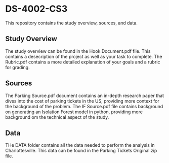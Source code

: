 # DS-4002-CS3
This repository contains the study overview, sources, and data.
## Study Overview
The study overview can be found in the Hook Document.pdf file. This contains a desecription of the project as well as your task to complete. The Rubric.pdf contains a more detailed explanation of your goals and a rubric for grading.
## Sources
The Parking Source.pdf document contains an in-depth research paper that dives into the cost of parking tickets in the US, providing more context for the background of the problem. The IF Source.pdf file contains background on generating an Isolation Forest model in python, providing more background om the technical aspect of the study.
## Data
THe DATA folder contains all the data needed to perform the analysis in Charlottesville. This data can be found in the Parking Tickets Original.zip file.
